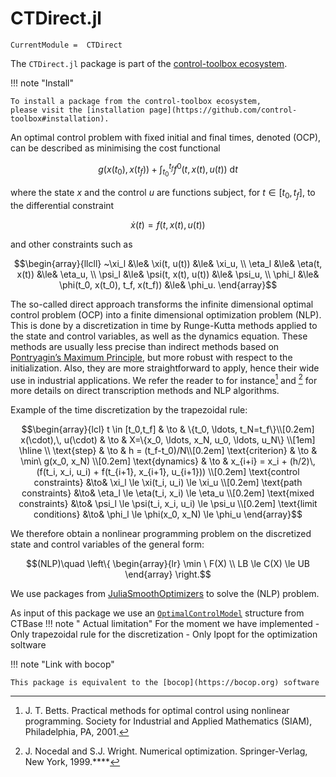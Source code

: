 # CTDirect.jl

```@meta
CurrentModule =  CTDirect
```

The `CTDirect.jl` package is part of the [control-toolbox ecosystem](https://github.com/control-toolbox).

!!! note "Install"

    To install a package from the control-toolbox ecosystem, 
    please visit the [installation page](https://github.com/control-toolbox#installation).

An optimal control problem with fixed initial and final times, denoted (OCP), can be described as minimising the cost functional

```math
g(x(t_0), x(t_f)) + \int_{t_0}^{t_f} f^{0}(t, x(t), u(t))~\mathrm{d}t
```

where the state $x$ and the control $u$ are functions subject, for $t \in [t_0, t_f]$,
to the differential constraint

```math
   \dot{x}(t) = f(t, x(t), u(t))
```

and other constraints such as

```math
\begin{array}{llcll}
~\xi_l  &\le& \xi(t, u(t))        &\le& \xi_u, \\
\eta_l &\le& \eta(t, x(t))       &\le& \eta_u, \\
\psi_l &\le& \psi(t, x(t), u(t)) &\le& \psi_u, \\
\phi_l &\le& \phi(t_0, x(t_0), t_f, x(t_f)) &\le& \phi_u.
\end{array}
```

The so-called direct approach transforms the infinite dimensional optimal control problem (OCP) into a finite dimensional optimization problem (NLP). This is done by a discretization in time by Runge-Kutta methods applied to the state and control variables, as well as the dynamics equation. These methods are usually less precise than indirect methods based on [Pontryagin’s Maximum Principle](https://en.wikipedia.org/w/index.php?title=Pontryagin's_maximum_principle&oldid=1160355192), but more robust with respect to the initialization. Also, they are more straightforward to apply, hence their wide use in industrial applications. We refer the reader to for instance[^1] and [^2] for more details on direct transcription methods and NLP algorithms.

[^1]: J. T. Betts. Practical methods for optimal control using nonlinear programming. Society for Industrial and Applied Mathematics (SIAM), Philadelphia, PA, 2001.

[^2]: J. Nocedal and S.J. Wright. Numerical optimization. Springer-Verlag, New York, 1999.****

Example of the time discretization by the trapezoidal rule:

```math
\begin{array}{lcl}
t \in [t_0,t_f]   & \to & \{t_0, \ldots, t_N=t_f\}\\[0.2em]
x(\cdot),\, u(\cdot) & \to & X=\{x_0, \ldots, x_N, u_0, \ldots, u_N\} \\[1em]
\hline
\\
\text{step} & \to & h = (t_f-t_0)/N\\[0.2em]
\text{criterion} & \to & \min\ g(x_0, x_N) \\[0.2em]
\text{dynamics}  & \to & x_{i+i} = x_i + (h/2)\, (f(t_i, x_i, u_i) + f(t_{i+1}, x_{i+1}, u_{i+1})) \\[0.2em]
\text{control constraints} &\to& \xi_l  \le  \xi(t_i, u_i)   \le \xi_u \\[0.2em]
\text{path constraints} &\to& \eta_l \le \eta(t_i, x_i)        \le \eta_u \\[0.2em]
\text{mixed constraints} &\to& \psi_l \le \psi(t_i, x_i, u_i) \le \psi_u \\[0.2em]
\text{limit conditions} &\to& \phi_l \le \phi(x_0, x_N) \le \phi_u
\end{array}
```

We therefore obtain a nonlinear programming problem on the discretized state and control variables of the general form:

```math
(NLP)\quad \left\{
\begin{array}{lr}
\min \ F(X) \\
LB \le C(X) \le UB
\end{array}
\right.
```

We use packages from [JuliaSmoothOptimizers](https://github.com/JuliaSmoothOptimizers) to solve the (NLP) problem.


As input of this package we use an [`OptimalControlModel`](@ref) structure from CTBase
!!! note " Actual limitation"
    For the moment we have implemented
    - Only trapezoidal rule for the discretization
    - Only Ipopt for the optimization soltware

!!! note "Link with bocop"

    This package is equivalent to the [bocop](https://bocop.org) software 